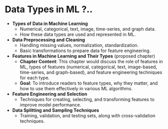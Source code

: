 # Data Types in ML ?..

* **Types of Data in Machine Learning**
  * Numerical, categorical, text, image, time-series, and graph data.
  * How these data types are used and represented in ML.
* **Data Preprocessing and Cleaning**
  * Handling missing values, normalization, standardization.
  * Basic transformations to prepare data for feature engineering.
* **Features in Machine Learning and Their Types** (proposed chapter)
  * **Chapter Content**: This chapter would discuss the role of features in ML, types of features (numerical, categorical, text, image-based, time-series, and graph-based), and feature engineering techniques for each type.
  * **Goal**: To introduce readers to feature types, why they matter, and how to use them effectively in various ML algorithms.
* **Feature Engineering and Selection**
  * Techniques for creating, selecting, and transforming features to improve model performance.
* **Data Splitting and Sampling Techniques**
  * Training, validation, and testing sets, along with cross-validation techniques.
